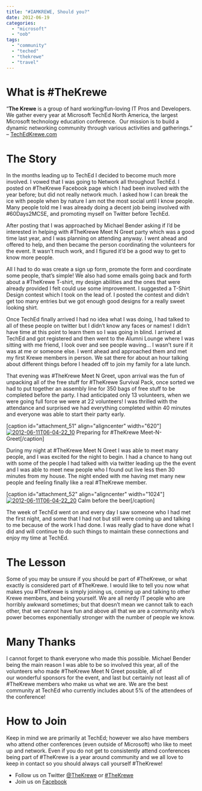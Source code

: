 ```yaml
---
title: "#IAMKREWE, Should you?"
date: 2012-06-19
categories: 
  - "microsoft"
  - "oob"
tags: 
  - "community"
  - "teched"
  - "thekrewe"
  - "travel"
---
```


# What is #TheKrewe

“**The Krewe** is a group of hard working/fun-loving IT Pros and Developers. We gather every year at Microsoft TechEd North America, the largest Microsoft technology education conference.  Our mission is to build a dynamic networking community through various activities and gatherings.” – [TechEdKrewe.com](http://www.techedkrewe.com/)

# The Story

In the months leading up to TechEd I decided to become much more involved. I vowed that I was going to Network all throughout TechEd. I posted on #TheKrewe Facebook page which I had been involved with the year before; but did not really network much. I asked how I can break the ice with people when by nature I am not the most social until I know people. Many people told me I was already doing a decent job being involved with #60Days2MCSE, and promoting myself on Twitter before TechEd.

After posting that I was approached by Michael Bender asking if I’d be interested in helping with #TheKrewe Meet N Greet party which was a good time last year, and I was planning on attending anyway. I went ahead and offered to help, and then became the person coordinating the volunteers for the event. It wasn’t much work, and I figured it’d be a good way to get to know more people.

All I had to do was create a sign up form, promote the form and coordinate some people, that’s simple! We also had some emails going back and forth about a #TheKrewe T-shirt, my design abilities and the ones that were already provided I felt could use some improvement. I suggested a T-Shirt Design contest which I took on the lead of. I posted the contest and didn’t get too many entries but we got enough good designs for a really sweet looking shirt.<!--more-->

Once TechEd finally arrived I had no idea what I was doing, I had talked to all of these people on twitter but I didn’t know any faces or names! I didn’t have time at this point to learn them so I was going in blind. I arrived at TechEd and got registered and then went to the Alumni Lounge where I was sitting with me friend, I look over and see people waving… I wasn’t sure if it was at me or someone else. I went ahead and approached them and met my first Krewe members in person. We sat there for about an hour talking about different things before I headed off to join my family for a late lunch.

That evening was #TheKrewe Meet N Greet, upon arrival was the fun of unpacking all of the free stuff for #TheKrewe Survival Pack, once sorted we had to put together an assembly line for 350 bags of free stuff to be completed before the party. I had anticipated only 13 volunteers, when we were going full force we were at 22 volunteers! I was thrilled with the attendance and surprised we had everything completed within 40 minutes and everyone was able to start their party early.

\[caption id="attachment\_51" align="aligncenter" width="620"\][![](/assets/images/posts/2012-06-11T06-04-22_10-1024x768.jpg "2012-06-11T06-04-22_10")](http://mattblogsit.com/wp-content/uploads/2012/06/2012-06-11T06-04-22_10.jpg) Preparing for #TheKrewe Meet-N-Greet\[/caption\]

During my night at #TheKrewe Meet N Greet I was able to meet many people, and I was excited for the night to begin. I had a chance to hang out with some of the people I had talked with via twitter leading up the the event and I was able to meet new people who I found out live less then 30 minutes from my house. The night ended with me having met many new people and feeling finally like a real #TheKrewe member.

\[caption id="attachment\_52" align="aligncenter" width="1024"\][![](/assets/images/posts/2012-06-11T06-04-22_20.jpg "2012-06-11T06-04-22_20")](http://mattblogsit.com/wp-content/uploads/2012/06/2012-06-11T06-04-22_20.jpg) Calm before the beer\[/caption\]

The week of TechEd went on and every day I saw someone who I had met the first night, and some that I had not but still were coming up and talking to me because of the work I had done. I was really glad to have done what I did and will continue to do such things to maintain these connections and enjoy my time at TechEd.

# The Lesson

Some of you may be unsure if you should be part of #TheKrewe, or what exactly is considered part of #TheKrewe. I would like to tell you now what makes you #TheKrewe is simply joining us, coming up and talking to other Krewe members, and being yourself. We are all nerdy IT people who are horribly awkward sometimes; but that doesn’t mean we cannot talk to each other, that we cannot have fun and above all that we are a community who’s power becomes exponentially stronger with the number of people we know.

# Many Thanks

I cannot forget to thank everyone who made this possible. Michael Bender being the main reason I was able to be so involved this year, all of the volunteers who made #TheKrewe Meet N Greet possible, all of our wonderful sponsors for the event, and last but certainly not least all of #TheKrewe members who make us what we are. We are the best community at TechEd who currently includes about 5% of the attendees of the conference!

# How to Join

Keep in mind we are primarily at TechEd; however we also have members who attend other conferences (even outside of Microsoft) who like to meet up and network. Even if you do not get to consistently attend conferences being part of #TheKrewe is a year around community and we all love to keep in contact so you should always call yourself #TheKrewe!

- Follow us on Twitter [@TheKrewe](http://twitter.com/#!/TheKrewe) or [#TheKrewe](http://twitter.com/#!/search/%23TheKrewe)
- Join us on [Facebook](https://www.facebook.com/groups/TheKrewe/)
